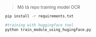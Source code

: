 > Mô tả repo training model OCR 
>

```bash
pip install -r requirements.txt
```

```bash
#training with huggingface tool
python train_module_using_hugingface.py
```
